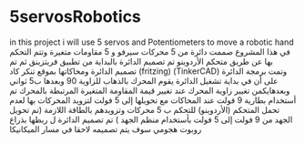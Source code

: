# 5servosRobotics
in this project i will use 5 servos and Potentiometers to move a robotic hand 
في هذا المشروع صممت دائرة من 5 محركات سيرفو و 5 مقاومات متغيرة وتتم التحكم بها عن طريق متحكم الأردوينو 
تم تصميم الدائرة بالبداية من تطبيق فريتزينق ثم تم تصميم الدائرة ومحاكاتها بموقع تنكر كاد (fritzing) (TinkerCAD)
وتمت برمجة الدائرة على أن في بداية تشغيل الدائرة يقوم المحرك بالذهاب للزاوية 90 وبعدها ب5 ثواني وبعدهايكمن تغيير زاوية المحرك عند تغيير قيمة المقاومة المتغيرة المرتبطة بالمحرك 
تم أستخدام بطارية 9 فولت عند المحاكات مع تحويلها إلى 5 فولت لتزويد المحركات بها لعدم تحمل المتحكم (الأردوينو) للتحكم ب 5 محركات وتزويدهم بالطاقة اللازمة (تم تحويل الجهد من 9 فولت إلى 5 فولت بأستخدام منظم الجهد ) 
تم تصميم الدائرة ل ربطها بذراع روبوت هجومي سوف يتم تصميمه لاحقا في مسار الميكانيكا 
